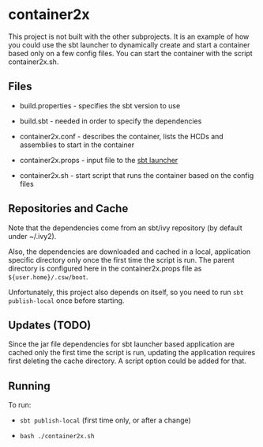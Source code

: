 container2x
==========

This project is not built with the other subprojects.
It is an example of how you could use the sbt launcher to dynamically
create and start a container based only on a few config files.
You can start the container with the script container2x.sh.

Files
-----

* build.properties - specifies the sbt version to use

* build.sbt - needed in order to specify the dependencies

* container2x.conf - describes the container, lists the HCDs and assemblies to start in the container

* container2x.props - input file to the [sbt launcher](http://www.scala-sbt.org/0.13.5/docs/Launcher/Configuration.html)

* container2x.sh - start script that runs the container based on the config files

Repositories and Cache
----------------------

Note that the dependencies come from an sbt/ivy repository (by default under ~/.ivy2).

Also, the dependencies are downloaded and cached in a local, application specific directory only once the first time the script
is run. The parent directory is configured here in the container2x.props file as `${user.home}/.csw/boot`.

Unfortunately, this project also depends on itself, so you need to run `sbt publish-local` once before starting.

Updates (TODO)
--------------

Since the jar file dependencies for sbt launcher based application are cached only the first time the script is run,
updating the application requires first deleting the cache directory. A script option could be added for that.

Running
-------

To run:

* `sbt publish-local`  (first time only, or after a change)

* `bash ./container2x.sh`




